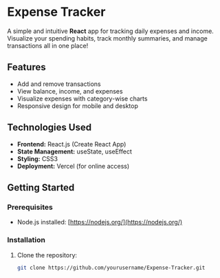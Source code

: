 # Expense Tracker

A simple and intuitive **React** app for tracking daily expenses and income. Visualize your spending habits, track monthly summaries, and manage transactions all in one place!

## Features
- Add and remove transactions
- View balance, income, and expenses
- Visualize expenses with category-wise charts
- Responsive design for mobile and desktop

## Technologies Used
- **Frontend:** React.js (Create React App)
- **State Management:** useState, useEffect
- **Styling:** CSS3
- **Deployment:** Vercel (for online access)

## Getting Started

### Prerequisites
- Node.js installed: [https://nodejs.org/](https://nodejs.org/)

### Installation
1. Clone the repository:
   ```bash
   git clone https://github.com/yourusername/Expense-Tracker.git
